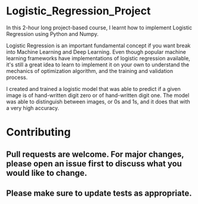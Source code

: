 # Logistic_Regression_Project

In this 2-hour long project-based course, I learnt how to implement Logistic Regression using Python and Numpy.

Logistic Regression is an important fundamental concept if you want break into Machine Learning and Deep Learning. Even though popular machine learning frameworks have implementations of logistic regression available, it's still a great idea to learn to implement it on your own to understand the mechanics of optimization algorithm, and the training and validation process.

I created and trained a logistic model that was able to predict if a given image is of hand-written digit zero or of hand-written digit one. The model was able to distinguish between images, or 0s and 1s, and it does that with a very high accuracy.

# Contributing

## Pull requests are welcome. For major changes, please open an issue first to discuss what you would like to change.

## Please make sure to update tests as appropriate.
